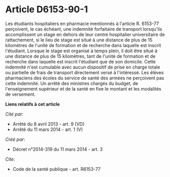 # Article D6153-90-1

Les étudiants hospitaliers en pharmacie mentionnés à l'article R. 6153-77 perçoivent, le cas échéant, une indemnité
forfaitaire de transport lorsqu'ils accomplissent un stage en dehors de leur centre hospitalier universitaire de
rattachement, si le lieu de stage est situé à une distance de plus de 15 kilomètres de l'unité de formation et de recherche
dans laquelle est inscrit l'étudiant. Lorsque le stage est organisé à temps plein, il doit être situé à une distance de plus
de 15 kilomètres, tant de l'unité de formation et de recherche dans laquelle est inscrit l'étudiant que de son domicile.
Cette indemnité n'est cumulable avec aucun dispositif de prise en charge totale ou partielle de frais de transport
directement versé à l'intéressé. Les élèves pharmaciens des écoles du service de santé des armées ne perçoivent pas cette
indemnité. Un arrêté des ministres chargés du budget, de l'enseignement supérieur et de la santé en fixe le montant et les
modalités de versement.

**Liens relatifs à cet article**

_Cité par_:

  - Arrêté du 8 avril 2013 - art. 9 (VD)
  - Arrêté du 11 mars 2014 - art. 1 (V)

_Créé par_:

  - Décret n°2014-319 du 11 mars 2014 - art. 3

_Cite_:

  - Code de la santé publique - art. R6153-77
